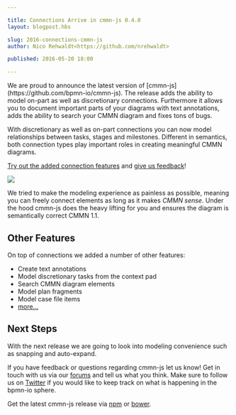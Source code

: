 ```yaml
---

title: Connections Arrive in cmmn-js 0.4.0
layout: blogpost.hbs

slug: 2016-connections-cmmn-js
author: Nico Rehwaldt<https://github.com/nrehwaldt>

published: 2016-05-20 18:00

---
```



<p class="introduction">
  We are proud to announce the latest version of [cmmn-js](https://github.com/bpmn-io/cmmn-js).
  The release adds the ability to model on-part as well as discretionary connections.
  Furthermore it allows you to document important parts of your diagrams with text annotations, adds the ability to search your CMMN diagram and fixes tons of bugs.
</p>

<!-- continue -->

With discretionary as well as on-part connections you can now model relationships between tasks, stages and milestones. Different in semantics, both connection types play important roles in creating meaningful CMMN diagrams.

[Try out the added connection features](http://demo.bpmn.io/cmmn/s/claims-file) and [give us feedback](https://forum.bpmn.io/c/users)!

<div class="figure">
  <a href="http://demo.bpmn.io/cmmn/s/claims-file">
    <img src="{{ assets }}/attachments/blog/2016/009-cmmn-connections.png">
  </a>
</div>

We tried to make the modeling experience as painless as possible, meaning you can freely connect elements as long as it makes _CMMN sense_. Under the hood cmmn-js does the heavy lifting for you and ensures the diagram is semantically correct CMMN 1.1.


## Other Features

On top of connections we added a number of other features:

* Create text annotations
* Model discretionary tasks from the context pad
* Search CMMN diagram elements
* Model plan fragments
* Model case file items
* [more...](https://github.com/bpmn-io/cmmn-js/issues?q=milestone%3A%22C02+-+Full+CMMN+Modeling+Support%22)


## Next Steps

With the next release we are going to look into modeling convenience such as snapping and auto-expand.

If you have feedback or questions regarding cmmn-js let us know! Get in touch with us via our [forums](https://forum.bpmn.io) and tell us what you think. Make sure to follow us on [Twitter](https://twitter.com/bpmn_io) if you would like to keep track on what is happening in the bpmn-io sphere.

Get the latest cmmn-js release via [npm](https://www.npmjs.com/package/cmmn-js) or [bower](https://github.com/bpmn-io/bower-cmmn-js).
